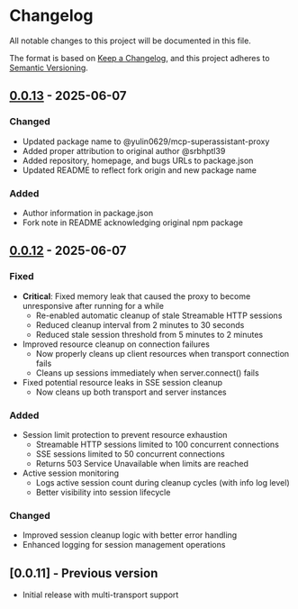 # Changelog

All notable changes to this project will be documented in this file.

The format is based on [Keep a Changelog](https://keepachangelog.com/en/1.0.0/),
and this project adheres to [Semantic Versioning](https://semver.org/spec/v2.0.0.html).

## [0.0.13] - 2025-06-07

### Changed
- Updated package name to @yulin0629/mcp-superassistant-proxy
- Added proper attribution to original author @srbhptl39
- Added repository, homepage, and bugs URLs to package.json
- Updated README to reflect fork origin and new package name

### Added
- Author information in package.json
- Fork note in README acknowledging original npm package

## [0.0.12] - 2025-06-07

### Fixed
- **Critical**: Fixed memory leak that caused the proxy to become unresponsive after running for a while
  - Re-enabled automatic cleanup of stale Streamable HTTP sessions
  - Reduced cleanup interval from 2 minutes to 30 seconds
  - Reduced stale session threshold from 5 minutes to 2 minutes
- Improved resource cleanup on connection failures
  - Now properly cleans up client resources when transport connection fails
  - Cleans up sessions immediately when server.connect() fails
- Fixed potential resource leaks in SSE session cleanup
  - Now cleans up both transport and server instances

### Added
- Session limit protection to prevent resource exhaustion
  - Streamable HTTP sessions limited to 100 concurrent connections
  - SSE sessions limited to 50 concurrent connections
  - Returns 503 Service Unavailable when limits are reached
- Active session monitoring
  - Logs active session count during cleanup cycles (with info log level)
  - Better visibility into session lifecycle

### Changed
- Improved session cleanup logic with better error handling
- Enhanced logging for session management operations

## [0.0.11] - Previous version
- Initial release with multi-transport support

[0.0.13]: https://github.com/yulin0629/mcp-sse-proxy/compare/v0.0.12...v0.0.13
[0.0.12]: https://github.com/yulin0629/mcp-sse-proxy/compare/v0.0.11...v0.0.12